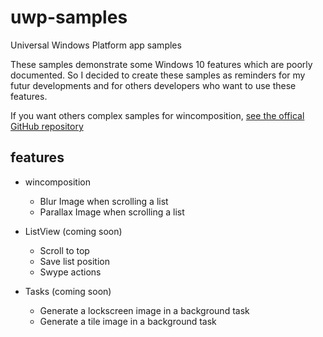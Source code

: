 # uwp-samples
Universal Windows Platform app samples

These samples demonstrate some Windows 10 features which are poorly documented.
So I decided to create these samples as reminders for my futur developments
and for others developers who want to use these features.

If you want others complex samples for wincomposition, [see the offical GitHub repository](https://github.com/Microsoft/WindowsUIDevLabs)

## features

* wincomposition
  * Blur Image when scrolling a list
  * Parallax Image when scrolling a list


* ListView (coming soon)
  * Scroll to top
  * Save list position
  * Swype actions


* Tasks (coming soon)
  * Generate a lockscreen image in a background task
  * Generate a tile image in a background task

